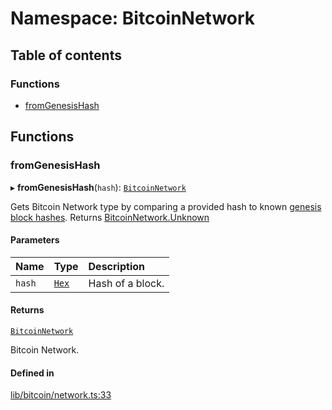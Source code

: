 # Namespace: BitcoinNetwork

## Table of contents

### Functions

- [fromGenesisHash](BitcoinNetwork.md#fromgenesishash)

## Functions

### fromGenesisHash

▸ **fromGenesisHash**(`hash`): [`BitcoinNetwork`](../enums/BitcoinNetwork-1.md)

Gets Bitcoin Network type by comparing a provided hash to known
[genesis block hashes](https://en.bitcoin.it/wiki/Genesis_block).
Returns [BitcoinNetwork.Unknown](../enums/BitcoinNetwork-1.md#unknown)

#### Parameters

| Name | Type | Description |
| :------ | :------ | :------ |
| `hash` | [`Hex`](../classes/Hex.md) | Hash of a block. |

#### Returns

[`BitcoinNetwork`](../enums/BitcoinNetwork-1.md)

Bitcoin Network.

#### Defined in

[lib/bitcoin/network.ts:33](https://github.com/Unknown-Gravity/tbtc-v2-sdk/blob/main/typescript/src/lib/bitcoin/network.ts#L33)
